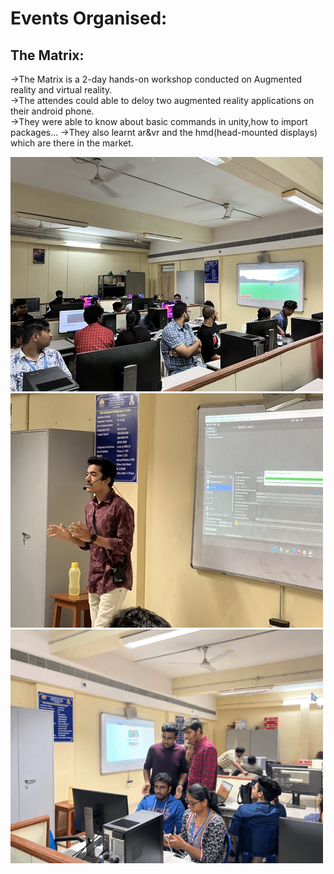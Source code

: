 # Events Organised:  

## The Matrix:  

<!-- Recently we have conducted a two day workshop on Augmented Reality and virtual Reality.  The attended could able to deploy two ar apps into there phone. They learnt about what is VR&AR, able to learn basic controls in unity.  All the attendees were given a participation of certificate.  -->  
->The Matrix is a 2-day hands-on workshop conducted on Augmented reality and virtual reality.  
->The attendes could able to deloy two augmented reality applications on their android phone.  
->They were able to know about basic commands in unity,how to import packages...
->They also learnt ar&vr and the hmd(head-mounted displays) which are there in the market.  

![](pic1.jpg)  
![](pic2.jpg)  
![](pic3.png)

